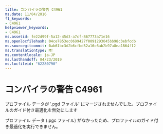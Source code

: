 ```yaml
---
title: コンパイラの警告 C4961
ms.date: 11/04/2016
f1_keywords:
- C4961
helpviewer_keywords:
- C4961
ms.assetid: fe22d99f-5a12-45d3-a7cf-867773a71e16
ms.openlocfilehash: 04ce7853ec0699427f0091293045bb98c3ebfcdb
ms.sourcegitcommit: 0ab61bc3d2b6cfbd52a16c6ab2b97a8ea1864f12
ms.translationtype: MT
ms.contentlocale: ja-JP
ms.lasthandoff: 04/23/2019
ms.locfileid: "62280790"
---
```

# <a name="compiler-warning-c4961"></a>コンパイラの警告 C4961

プロファイル データが '.pgd ファイル' にマージされませんでした。プロファイルのガイド付き最適化を無効にします

プロファイル データ (.pgc ファイル) がなかったため、プロファイルのガイド付き最適化を実行できません。